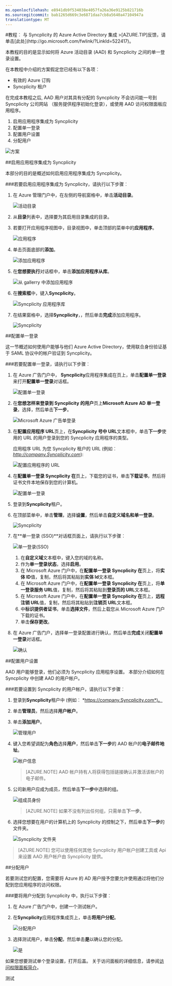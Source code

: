 ```yaml
---
ms.openlocfilehash: e8941db9f534038e4057fa26a36e9125b821716b
ms.sourcegitcommit: bab1265d669c3e6871daa7cb8a5640a47104947a
translationtype: MT
---
```

<properties pageTitle="教程︰ Azure Active Directory 集成与 Syncplicity |Microsoft Azure" description="了解如何使用 Syncplicity Azure Active Directory 以启用单一登录、 自动化资源调配，和更多。" services="active-directory" authors="MarkusVi"  documentationCenter="na" manager="stevenpo"/>
<tags ms.service="active-directory" ms.devlang="na" ms.topic="article" ms.tgt_pltfrm="na" ms.workload="identity" ms.date="08/01/2015" ms.author="markvi" />
#教程︰ 与 Syncplicity 的 Azure Active Directory 集成
>[AZURE.TIP]反馈，请单击[此处](http://go.microsoft.com/fwlink/?LinkId=522417)。
  
本教程的目的是显示如何将 Azure 活动目录 (AAD) 和 Syncplicity 之间的单一登录设置。
  
在本教程中介绍的方案假定您已经有以下各项︰

-   有效的 Azure 订购
-   Syncplicity 租户
  
在完成本教程之后, AAD 用户对其具有分配的 Syncplicity 不会访问能一号到 Syncplicity 公司网站 （服务提供程序初始化登录），或使用 AAD 访问权限面板应用程序。

1.  启用应用程序集成为 Syncplicity
2.  配置单一登录
3.  配置用户设置
4.  分配用户

![方案](./media/active-directory-saas-syncplicity-tutorial/IC769524.png "Scenario")

##启用应用程序集成为 Syncplicity
  
本部分的目的是概述如何启用应用程序集成为 Syncplicity。

###若要启用应用程序集成为 Syncplicity，请执行以下步骤︰

1.  在 Azure 管理门户中，在左侧的导航窗格中，单击**活动目录**。

    ![活动目录](./media/active-directory-saas-syncplicity-tutorial/IC700993.png "Active Directory")

2.  从**目录**列表中，选择要为其启用目录集成的目录。

3.  若要打开应用程序视图中，目录视图中，单击顶部的菜单中的**应用程序**。

    ![应用程序](./media/active-directory-saas-syncplicity-tutorial/IC700994.png "Applications")

4.  单击页面底部的**添加**。

    ![添加应用程序](./media/active-directory-saas-syncplicity-tutorial/IC749321.png "Add application")

5.  在**您想要执行**对话框中，单击**添加应用程序从库**。

    ![从 gallerry 中添加应用程序](./media/active-directory-saas-syncplicity-tutorial/IC749322.png "Add an application from gallerry")

6.  在**搜索框**中，键入**Syncplicity**。

    ![Syncplicity 应用程序库](./media/active-directory-saas-syncplicity-tutorial/IC769532.png "Syncplicity application gallery")

7.  在结果窗格中，选择**Syncplicity**，，然后单击**完成**添加应用程序。

    ![Syncplicity](./media/active-directory-saas-syncplicity-tutorial/IC769533.png "Syncplicity")

##配置单一登录
  
这一节概述如何使用户能够与他们 Azure Active Directory，使用联合身份验证基于 SAML 协议中的帐户验证到 Syncplicity。

###若要配置单一登录，请执行以下步骤︰

1.  在 Azure 广告门户中， **Syncplicity**应用程序集成在页上，单击**配置单一登录**来打开**配置单一登录**对话框。

    ![配置单一登录](./media/active-directory-saas-syncplicity-tutorial/IC769534.png "Configure single sign-on")

2.  在**您想怎样来登录到 Syncplicity 的用户**页上**Microsoft Azure AD 单一登录**，选择，然后单击**下一步**。

    ![Microsoft Azure 广告单登录](./media/active-directory-saas-syncplicity-tutorial/IC769535.png "Microsoft Azure AD Single Sign-On")

3.  在**配置应用程序 URL**页上，在**Syncplicity 号中 URL**文本框中，单击**下一步**使用的 URL 的用户登录到您的 Syncplicity 应用程序的类型。 

    应用程序 URL 为您 Syncplicity 租户的 URL (例如︰ *http://company.Syncplicity.com*):

    ![配置应用程序的 URL](./media/active-directory-saas-syncplicity-tutorial/IC769536.png "Configure app URL")

4.  在**配置单一登录 Syncplicity 在**页上，下载您的证书，单击**下载证书**，然后将证书文件本地保存到您的计算机。

    ![配置单一登录](./media/active-directory-saas-syncplicity-tutorial/IC769543.png "Configure single sign-on")

5.  登录到**Syncplicity**租户。

6.  在顶部菜单中，单击**管理**，选择**设置**，然后单击**自定义域名和单一登录**。

    ![Syncplicity](./media/active-directory-saas-syncplicity-tutorial/IC769545.png "Syncplicity")

7.  在**单一登录 (SSO)**对话框页面上，请执行以下步骤︰

    ![单一登录\(SSO\)](./media/active-directory-saas-syncplicity-tutorial/IC769550.png "Single Sign-On \(SSO\)")

    1.  在**自定义域**文本框中，键入您的域的名称。
    2.  作为**单一登录状态**，选择**启用**。
    3.  在 Microsoft Azure 门户中，在**配置单一登录 Syncplicity 在**页上，将**实体 ID**值，复制，然后将其粘贴到**实体 Id**文本框。
    4.  在 Microsoft Azure 门户中，在**配置单一登录 Syncplicity 在**页上，将**单一登录服务 URL**值，复制，然后将其粘贴到**登录页的 URL**文本框。
    5.  在 Microsoft Azure 门户中，在**配置单一登录 Syncplicity 在**页上，**远程注销 URL**值，复制，然后将其粘贴到**注销页 URL**文本框。
    6.  中**标识提供者证书**，单击**选择文件**，然后上载您从 Microsoft Azure 门户下载的证书。
    7.  单击**保存更改**。

8.  在 Azure 广告门户，选择单一登录配置进行确认，然后单击**完成**关闭**配置单一登录**对话框。

    ![确认](./media/active-directory-saas-syncplicity-tutorial/IC769554.png "Confirmation")

##配置用户设置
  
AAD 用户能够登录，他们必须为 Syncplicity 应用程序设置。 本部分介绍如何在 Syncplicity 中创建 AAD 的用户帐户。

###若要设置到 Syncplicity 的用户帐户，请执行以下步骤︰

1.  登录到**Syncplicity**租户中 (例如︰ *https://company.Syncplicity.com*)。

2.  单击**管理员**，然后选择**用户帐户**。

3.  单击**添加用户**。

    ![管理用户](./media/active-directory-saas-syncplicity-tutorial/IC769764.png "Manage Users")

4.  键入您希望调配为**角色**选择**用户**，然后单击**下一步**的 AAD 帐户的**电子邮件地址**。

    ![帐户信息](./media/active-directory-saas-syncplicity-tutorial/IC769765.png "Account Information")

    >[AZURE.NOTE] AAD 帐户持有人将获得包括链接确认并激活该帐户的电子邮件。

5.  公司新用户应成为成员，然后单击**下一步**中选择的组。

    ![组成员身份](./media/active-directory-saas-syncplicity-tutorial/IC769772.png "Group Membership")

    >[AZURE.NOTE] 如果不没有列出任何组，只需单击**下一步**。

6.  选择您想要在用户的计算机上的 Syncplicity 的控制之下，然后单击**下一步**的文件夹。

    ![Syncplicity 文件夹](./media/active-directory-saas-syncplicity-tutorial/IC769773.png "Syncplicity Folders")

>[AZURE.NOTE] 您可以使用任何其他 Syncplicity 用户帐户创建工具或 Api 来设置 AAD 用户帐户由 Syncplicity 提供。

##分配用户
  
若要测试您的配置，您需要将 Azure 的 AD 用户授予您要允许使用通过将他们分配到您应用程序的访问权限。

###要将用户分配到 Syncplicity 中，执行以下步骤︰

1.  在 Azure 广告门户中，创建一个测试帐户。

2.  在**Syncplicity**应用程序集成页上，单击**将用户分配**。

    ![分配用户](./media/active-directory-saas-syncplicity-tutorial/IC769557.png "Assign users")

3.  选择测试用户，单击**分配**，然后单击**是**以确认您的分配。

    ![是](./media/active-directory-saas-syncplicity-tutorial/IC767830.png "Yes")
  
如果您想要测试单个登录设置，打开后盖。 关于访问面板的详细信息，请参阅[访问权限面板简介](https://msdn.microsoft.com/library/dn308586)。


测试
